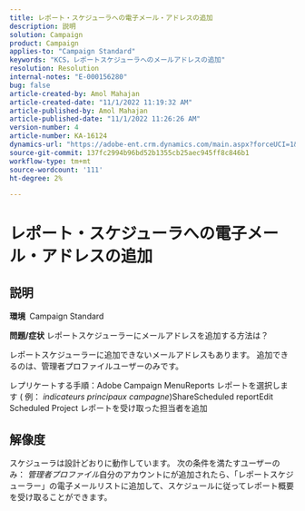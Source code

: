 ```yaml
---
title: レポート・スケジューラへの電子メール・アドレスの追加
description: 説明
solution: Campaign
product: Campaign
applies-to: "Campaign Standard"
keywords: "KCS，レポートスケジューラへのメールアドレスの追加"
resolution: Resolution
internal-notes: "E-000156280"
bug: false
article-created-by: Amol Mahajan
article-created-date: "11/1/2022 11:19:32 AM"
article-published-by: Amol Mahajan
article-published-date: "11/1/2022 11:26:26 AM"
version-number: 4
article-number: KA-16124
dynamics-url: "https://adobe-ent.crm.dynamics.com/main.aspx?forceUCI=1&pagetype=entityrecord&etn=knowledgearticle&id=3863ba0a-d759-ed11-9561-6045bd006f95"
source-git-commit: 137fc2994b96bd52b1355cb25aec945ff8c846b1
workflow-type: tm+mt
source-wordcount: '111'
ht-degree: 2%

---
```


# レポート・スケジューラへの電子メール・アドレスの追加

## 説明

<b>環境 </b>
Campaign Standard


<b>問題/症状</b>
レポートスケジューラーにメールアドレスを追加する方法は？

レポートスケジューラーに追加できないメールアドレスもあります。 追加できるのは、管理者プロファイルユーザーのみです。

レプリケートする手順：Adobe Campaign MenuReports レポートを選択します ( 例： *indicateurs principaux campagne*)ShareScheduled reportEdit Scheduled Project レポートを受け取った担当者を追加


## 解像度


スケジューラは設計どおりに動作しています。 次の条件を満たすユーザーのみ： *管理者プロファイル*&#x200B;自分のアカウントにが追加されたら、「レポートスケジューラー」の電子メールリストに追加して、スケジュールに従ってレポート概要を受け取ることができます。




